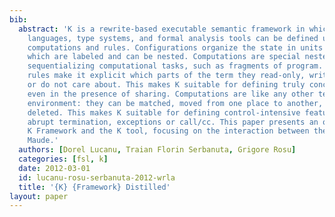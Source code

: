 ```yaml
---
bib:
  abstract: 'K is a rewrite-based executable semantic framework in which programming
    languages, type systems, and formal analysis tools can be defined using configurations,
    computations and rules. Configurations organize the state in units called cells,
    which are labeled and can be nested. Computations are special nested list structures
    sequentializing computational tasks, such as fragments of program. K (rewrite)
    rules make it explicit which parts of the term they read-only, write-only, read-write,
    or do not care about. This makes K suitable for defining truly concurrent languages
    even in the presence of sharing. Computations are like any other terms in a rewriting
    environment: they can be matched, moved from one place to another, modified, or
    deleted. This makes K suitable for defining control-intensive features such as
    abrupt termination, exceptions or call/cc. This paper presents an overview of
    K Framework and the K tool, focusing on the interaction between the K tool and
    Maude.'
  authors: [Dorel Lucanu, Traian Florin Serbanuta, Grigore Rosu]
  categories: [fsl, k]
  date: 2012-03-01
  id: lucanu-rosu-serbanuta-2012-wrla
  title: '{K} {Framework} Distilled'
layout: paper
---
```

